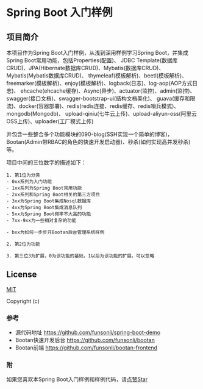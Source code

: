 # Spring Boot 入门样例




## 项目简介

本项目作为Spring Boot入门样例，从浅到深用样例学习Spring Boot，并集成Spring Boot常用功能，包括Properties(配置)、
JDBC Template(数据库CRUD)、JPA(Hibernate数据库CRUD)、Mybatis(数据库CRUD)、Mybatis(Mybatis数据库CRUD)、
thymeleaf(模板解析)、beetl(模板解析)、freemarker(模板解析)、enjoy(模板解析)、logback(日志)、log-aop(AOP方式日志)、
ehcache(ehcache缓存)、Async(异步)、actuator(监控)、admin(监控)、swagger(接口文档)、swagger-bootstrap-ui(结构文档美化)、
guava(缓存和限流)、docker(容器部署)、redis(redis连接、redis缓存、redis哨兵模式)、mongodb(Mongodb)、
upload-qiniu(七牛云上传)、upload-aliyun-oss(阿里云OSS上传)、uploader(工厂模式上传)

并包含一些整合多个功能模块的090-blog(SSH实现一个简单的博客)，Bootan(Admin带RBAC的角色的快速开发启动器)、秒杀(如何实现高并发秒杀)等。


项目中间的三位数字的描述如下：

```
1. 第1位为分类
- 0xx系列为入门功能
- 1xx系列为Spring Boot常用功能
- 2xx系列和Spring Boot相关的第三方项目
- 3xx为Spring Boot集成Nosql数据库
- 4xx为Spring Boot集成消息队列
- 5xx为Spring Boot频率不大高的功能
- 7xx-9xx为一些相对复杂的功能

- bxx为如何一步步开Bootan后台管理系统样例

2. 第2位为功能

3. 第三位3为扩展，0为该功能的基础，1以后为该功能的扩展，可以忽略

```

## License

[MIT](http://opensource.org/licenses/MIT)

Copyright (c) 

### 参考
- 源代码地址 https://github.com/funsonli/spring-boot-demo
- Bootan快速开发后台 https://github.com/funsonli/bootan
- Bootan前端 https://github.com/funsonli/bootan-frontend


### 附
如果您喜欢本Spring Boot入门样例和样例代码，请[点赞Star](https://github.com/funsonli/spring-boot-demo)

